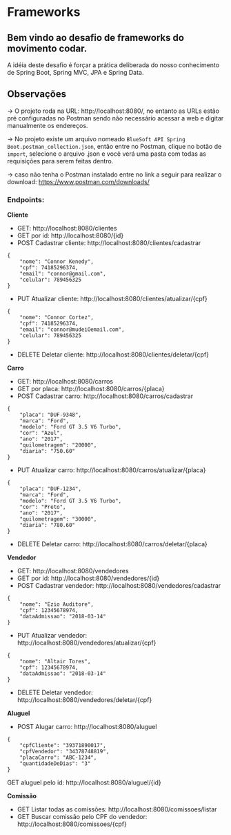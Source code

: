 # Frameworks

## Bem vindo ao desafio de frameworks do movimento codar.

A idéia deste desafio é forçar a prática deliberada do nosso conhecimento de Spring Boot, Spring MVC, JPA e Spring Data.

## Observações

-> O projeto roda na URL: http://localhost:8080/, no entanto as URLs estão pré configuradas no Postman sendo não necessário acessar a web e digitar manualmente os endereços.

-> No projeto existe um arquivo nomeado ```BlueSoft API Spring Boot.postman_collection.json```, então entre no Postman, clique no botão de ```import```, selecione o arquivo .json e você verá uma pasta com todas as requisições para serem feitas dentro.

-> caso não tenha o Postman instalado entre no link a seguir para realizar o download: https://www.postman.com/downloads/

### Endpoints: 

**Cliente**
- GET: http://localhost:8080/clientes
- GET por id: http://localhost:8080/{id}
- POST Cadastrar cliente: http://localhost:8080/clientes/cadastrar
```
{
	"nome": "Connor Kenedy",
	"cpf": 74185296374,
	"email": "connor@gmail.com",
	"celular": 789456325
}
```

- PUT Atualizar cliente: http://localhost:8080/clientes/atualizar/{cpf}
```
{
	"nome": "Connor Cortez",
	"cpf": 74185296374,
	"email": "connor@mudeiOemail.com",
	"celular": 789456325
}
```
- DELETE Deletar cliente: http://localhost:8080/clientes/deletar/{cpf}

**Carro**
- GET: http://localhost:8080/carros
- GET por placa: http://localhost:8080/carros/{placa} 
- POST Cadastrar carro: http://localhost:8080/carros/cadastrar
```
{
    "placa": "DUF-9348",
    "marca": "Ford",
    "modelo": "Ford GT 3.5 V6 Turbo",
    "cor": "Azul",
    "ano": "2017",
    "quilometragem": "20000",
    "diaria": "750.60"
}
```
- PUT Atualizar carro: http://localhost:8080/carros/atualizar/{placa}
```
{
    "placa": "DUF-1234",
    "marca": "Ford",
    "modelo": "Ford GT 3.5 V6 Turbo",
    "cor": "Preto",
    "ano": "2017",
    "quilometragem": "30000",
    "diaria": "780.60"
}
```

- DELETE Deletar carro: http://localhost:8080/carros/deletar/{placa}

**Vendedor**
- GET: http://localhost:8080/vendedores
- GET por id: http://localhost:8080/vendedores/{id}
- POST Cadastrar vendedor: http://localhost:8080/vendedores/cadastrar
```
{
    "nome": "Ezio Auditore",
    "cpf": 12345678974,
    "dataAdmissao": "2018-03-14"
}
```
- PUT Atualizar vendedor: http://localhost:8080/vendedores/atualizar/{cpf}
```
{
    "nome": "Altair Tores",
    "cpf": 12345678974,
    "dataAdmissao": "2018-03-14"
}
```
- DELETE Deletar vendedor: http://localhost:8080/vendedores/deletar/{cpf}

**Aluguel**
- POST Alugar carro: http://localhost:8080/aluguel
```
{
    "cpfCliente": "39371890017",
    "cpfVendedor": "34378748819",
    "placaCarro": "ABC-1234",
    "quantidadeDeDias": "3"
}
```
GET aluguel pelo id: http://localhost:8080/aluguel/{id}

**Comissão**

- GET Listar todas as comissões: http://localhost:8080/comissoes/listar
- GET Buscar comissão pelo CPF do vendedor: http://localhost:8080/comissoes/{cpf}
